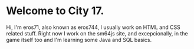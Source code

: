 # Welcome to City 17.

Hi, I'm eros71, also known as eros744, I usually work on HTML and CSS related stuff.
Right now I work on the sm64js site, and excepcionally, in the game itself too and I'm learning some Java and SQL basics.

